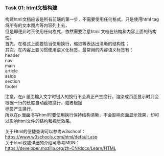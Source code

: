 ### Task 01: html文档构建
构建html文档应该是所有前端的第一步，不需要使用任何格式，只是使用html tag将所有的文本图片等内容列上去，  
但是即便此时不使用任何格式，依然需要注意html 文档在结构和内容上面的结构性。  
首先，在格式上面要恰当使用换行，缩进等表达出清晰的结构性；  
其次，在内容上要习惯使用语义化标签，最常用的内容语义标签有：  
header  
nav  
main  
article  
aside  
section  
footer  

注意，在p 里面输入文字时键入的换行不会真正产生换行，渲染成页面显示时只会根据一行的长度自动截取换行，或者根据<br>标签产生换行，  
所以在p 里面书写html时要使用换行保持结构清晰，不会影响页面显示效果，却可以影响html文件的结构和视觉效果。

关于Html的便捷查询可以参考w3school：  
https://www.w3schools.com/html/default.asp  
关于html权威详细的介绍可参考MDN：  
https://developer.mozilla.org/zh-CN/docs/Learn/HTML  
